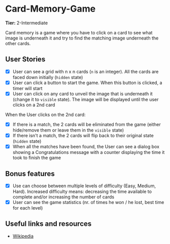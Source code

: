 # Card-Memory-Game

**Tier:** 2-Intermediate

Card memory is a game where you have to click on a card to see what image is underneath it and try to find the matching image underneath the other cards.

## User Stories

-   [x] User can see a grid with n x n cards (`n` is an integer). All the cards are faced down initially (`hidden` state)
-   [x] User can click a button to start the game. When this button is clicked, a timer will start
-   [x] User can click on any card to unveil the image that is underneath it (change it to `visible` state). The image will be displayed until the user clicks on a 2nd card

When the User clicks on the 2nd card:

-   [x] If there is a match, the 2 cards will be eliminated from the game (either hide/remove them or leave them in the `visible` state)
-   [x] If there isn't a match, the 2 cards will flip back to their original state (`hidden` state)
-   [x] When all the matches have been found, the User can see a dialog box showing a Congratulations message with a counter displaying the time it took to finish the game

## Bonus features

-   [x] Use can choose between multiple levels of difficulty (Easy, Medium, Hard). Increased difficulty means: decreasing the time available to complete and/or increasing the number of cards
-   [x] User can see the game statistics (nr. of times he won / he lost, best time for each level)

## Useful links and resources

-   [Wikipedia](<https://en.wikipedia.org/wiki/Concentration_(game)>)
